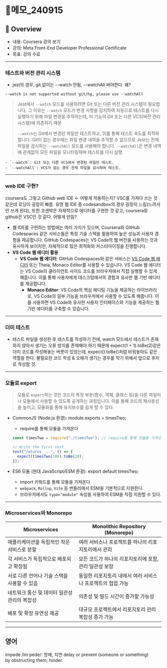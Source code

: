 # 📝메모\_240915

## 🔎 Overview

- 내용: Coursera 강의 보기
- 강의: Meta Front-End Developer Professional Certificate
- 목표: 강의 수료

---

### 테스트와 버전 관리 시스템

- jest의 경우, git 없이는 --watch 안됨, --watchAll 써야한다. 왜?

```
--watch is not supported without git/hg, please use --watchAll
```

> Jest에서 `--watch` 모드를 사용하려면 Git 또는 다른 버전 관리 시스템이 필요합니다. 그 이유는 `--watch` 모드가 변경 사항을 감지하여 자동으로 테스트를 다시 실행하기 위해 파일 변경을 추적하는데, 이 기능이 Git 또는 다른 VCS(버전 관리 시스템)에 의존하기 때문
>
> `--watch`는 Git에서 변경된 파일만 테스트하고, 이를 통해 테스트 속도를 최적화합니다. Git이 없는 경우에는 파일 변경 내역을 추적할 수 없으므로 Jest는 전체 파일을 감시하는 `--watchAll` 모드를 사용해야 합니다. `--watchAll`은 변경 내역에 관계없이 모든 파일을 모니터링하며 테스트를 다시 실행

```
- `--watch`: Git 또는 다른 VCS에서 변경된 파일만 테스트.
- `--watchAll`: VCS가 없는 경우 전체 파일을 감시하여 테스트.
```

---

### web IDE 구현?

coursera도 그렇고 Github web IDE <- 어떻게 적용하는지? VSC를 가져다 쓰는 것 같은데 로딩이 굉장히 빠름. 유명 웹 IDE 중 codesandbox의 경우 굉장히 느림(느려서 안 쓰게 된다), 또한 코샌박은 자체적으로 에디터를 구현한 것 같고, coursera랑 github은 VSC인 것 같다. 어떻게 만듬?

- 웹 IDE를 구현하는 방법에는 여러 가지가 있으며, Coursera와 GitHub Codespaces 같은 서비스들은 특정 기술 스택을 활용하여 높은 성능과 사용자 경험을 제공합니다. GitHub Codespaces는 VS Code의 웹 버전을 사용하는 것과 유사하게 보이지만, 자체적으로 많은 최적화와 커스터마이징을 진행합니다.
- **VS Code 웹 에디터 활용**
  - **VS Code 웹 에디터**: GitHub Codespaces와 같은 서비스는 [VS Code 웹 에디터](https://github.com/Microsoft/vscode) 또는 Theia, Monaco Editor를 사용할 수 있습니다. VS Code 웹 에디터는 VS Code의 클라이언트 사이드 코드를 브라우저에서 직접 실행할 수 있게 해줍니다. 이를 통해 사용자에게 데스크탑에서의 경험과 유사한 웹 기반 에디터를 제공합니다.
    - **Monaco Editor**: VS Code의 핵심 에디팅 기능을 제공하는 라이브러리로, VS Code의 일부 기능을 브라우저에서 사용할 수 있도록 해줍니다. 이를 사용하면 VS Code와 유사한 사용자 인터페이스와 기능을 제공하는 웹 기반 에디터를 구축할 수 있습니다.

---

### 더미 테스트

- 테스트 파일을 생성한 후 테스트를 작성하기 전에, watch 모드에서 테스트가 존재하지 않아서 생기는 오류 방지를 존재해야 하기 때문에 expect(1 + 1).toBe(2)같은 더미 코드를 작성해놓는 버릇이 있었는데, expect().toBe()처럼 비워놓아도 같은 역할을 한다. 불필요한 코드 작성 & 오해가 생기는 경우를 막기 위해서 앞으로 후자로 작성할 것.

---

### 모듈로 export

> 모듈로 `export`하는 것은 코드의 특정 부분(함수, 객체, 클래스 등)을 다른 파일이나 모듈에서 사용할 수 있도록 공개하는 과정입니다. 이를 통해 코드의 재사용성을 높이고, 모듈화를 통해 유지보수를 쉽게 할 수 있다.

- CommonJS (Node.js 환경): module.exports = timesTwo;

  - require를 통해 모듈을 가져온다

  ```js
  const timesTwo = require("./timesTwo"); // require를 통해 모듈을 가져오는 코드

  // Write the first test
  test("returns ...", () => {
    expect(timesTwo(10)).toBe(20);
  });
  ```

- ES6 모듈 (현대 JavaScript/ESM 환경): export default timesTwo;
  - import 키워드를 통해 모듈을 가져온다
  - `webpack`, `Rollup`, `Vite` 등 번들러에서 ESM을 기본적으로 지원한다.
  - 브라우저에서도 `type="module"` 속성을 사용하여 ESM을 직접 지원할 수 있다.

---

### Microservices와 Monorepo

| **Microservices**                            | **Monolithic Repository (Monorepo)**                        |
| -------------------------------------------- | ----------------------------------------------------------- |
| 애플리케이션을 독립적인 작은 서비스로 분할   | 여러 서비스나 프로젝트를 하나의 리포지토리에서 관리         |
| 각 서비스가 독립적으로 배포되고 확장됨       | 모든 코드가 하나의 리포지토리에 포함, 관리 일관성 보장      |
| 서로 다른 언어나 기술 스택을 사용할 수 있음  | 동일한 리포지토리 내에서 여러 서비스나 프로젝트의 협업 가능 |
| 네트워크 통신 및 데이터 일관성 관리의 복잡성 | 의존성 및 빌드 시간이 증가할 가능성                         |
| 배포 및 확장 유연성 제공                     | 대규모 프로젝트에서 리포지토리 관리 복잡성 증가 가능        |

---

## 영어

impede /im·pede/: 방해, 지연 delay or prevent (someone or something) by obstructing them; hinder.
